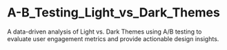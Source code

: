 # A-B_Testing_Light_vs_Dark_Themes
A data-driven analysis of Light vs. Dark Themes using A/B testing to evaluate user engagement metrics and provide actionable design insights.
